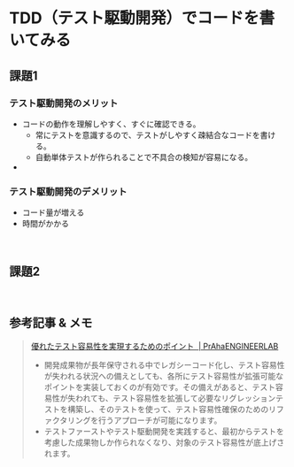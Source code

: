 # TDD（テスト駆動開発）でコードを書いてみる

## 課題1 

### テスト駆動開発のメリット
- コードの動作を理解しやすく、すぐに確認できる。
  - 常にテストを意識するので、テストがしやすく疎結合なコードを書ける。
  - 自動単体テストが作られることで不具合の検知が容易になる。
- 

### テスト駆動開発のデメリット
- コード量が増える
- 時間がかかる


<br>

## 課題2

<br>



## 参考記事 & メモ
> [優れたテスト容易性を実現するためのポイント  | PrAhaENGINEERLAB](https://www.praha-inc.com/lab/posts/testability)
> - 開発成果物が長年保守される中でレガシーコード化し、テスト容易性が失われる状況への備えとしても、各所にテスト容易性が拡張可能なポイントを実装しておくのが有効です。その備えがあると、テスト容易性が失われても、テスト容易性を拡張して必要なリグレッションテストを構築し、そのテストを使って、テスト容易性確保のためのリファクタリングを行うアプローチが可能になります。
> - テストファーストやテスト駆動開発を実践すると、最初からテストを考慮した成果物しか作られなくなり、対象のテスト容易性が底上げされます。
